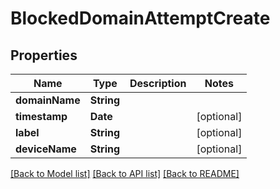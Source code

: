 # BlockedDomainAttemptCreate

## Properties
Name | Type | Description | Notes
------------ | ------------- | ------------- | -------------
**domainName** | **String** |  | 
**timestamp** | **Date** |  | [optional] 
**label** | **String** |  | [optional] 
**deviceName** | **String** |  | [optional] 

[[Back to Model list]](../README.md#documentation-for-models) [[Back to API list]](../README.md#documentation-for-api-endpoints) [[Back to README]](../README.md)


